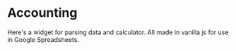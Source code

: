 # Accounting
Here's a widget for parsing data and calculator. All made in vanilla js for use in Google Spreadsheets.
